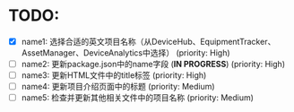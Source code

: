 # TODO:

- [x] name1: 选择合适的英文项目名称（从DeviceHub、EquipmentTracker、AssetManager、DeviceAnalytics中选择） (priority: High)
- [ ] name2: 更新package.json中的name字段 (**IN PROGRESS**) (priority: High)
- [ ] name3: 更新HTML文件中的title标签 (priority: High)
- [ ] name4: 更新项目介绍页面中的标题 (priority: Medium)
- [ ] name5: 检查并更新其他相关文件中的项目名称 (priority: Medium)
